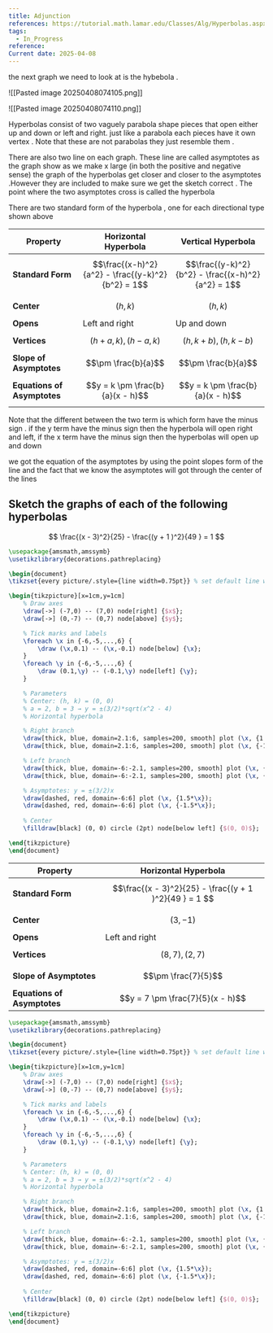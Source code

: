 ```yaml
---
title: Adjunction
references: https://tutorial.math.lamar.edu/Classes/Alg/Hyperbolas.aspx
tags:
  - In_Progress
reference: 
Current date: 2025-04-08
---
```


the next graph we need to look at is the  hybebola . 

![[Pasted image 20250408074105.png]]

![[Pasted image 20250408074110.png]]


Hyperbolas consist of two vaguely parabola shape pieces that open either up and down or left and right. just like a parabola each pieces have it own vertex . Note that these are not parabolas they just resemble them . 

There are also two line on each graph. These line are called asymptotes as the graph show as we make x large (in both the positive and negative sense) the graph of the hyperbolas get closer and closer to the asymptotes .However they are included to make sure we get the sketch correct . The point where the two asymptotes cross is called the hyperbola 

There are two standard form of the hyperbola , one for each directional type shown above 


| Property                     | Horizontal Hyperbola                                      | Vertical Hyperbola                                        |
|-----------------------------|------------------------------------------------------------|------------------------------------------------------------|
| **Standard Form**           | $$\frac{(x-h)^2}{a^2} - \frac{(y-k)^2}{b^2} = 1$$          | $$\frac{(y-k)^2}{b^2} - \frac{(x-h)^2}{a^2} = 1$$          |
| **Center**                  | $$(h, k)$$                                                 | $$(h, k)$$                                                 |
| **Opens**                   | Left and right                                             | Up and down                                                |
| **Vertices**                | $$(h+a, k), (h-a, k)$$                                     | $$(h, k+b), (h, k-b)$$                                     |
| **Slope of Asymptotes**     | $$\pm \frac{b}{a}$$                                        | $$\pm \frac{b}{a}$$                                        |
| **Equations of Asymptotes** | $$y = k \pm \frac{b}{a}(x - h)$$                           | $$y = k \pm \frac{b}{a}(x - h)$$                           |

Note that the different between the two term is which form have the minus sign . if the y term have the minus sign then the hyperbola will open right and left, if the x term have the minus sign then the hyperbolas will open up and down 

we got the equation of the asymptotes by using the point slopes form of the line and the fact that we know the asymptotes will got through the center of the lines 

##  Sketch the graphs of each of the following hyperbolas 


$$
\frac{(x - 3)^2}{25}  -  \frac{(y + 1 )^2}{49 }  = 1 
$$

```tikz
\usepackage{amsmath,amssymb}
\usetikzlibrary{decorations.pathreplacing}

\begin{document}
\tikzset{every picture/.style={line width=0.75pt}} % set default line width

\begin{tikzpicture}[x=1cm,y=1cm]
    % Draw axes
    \draw[->] (-7,0) -- (7,0) node[right] {$x$};
    \draw[->] (0,-7) -- (0,7) node[above] {$y$};

    % Tick marks and labels
    \foreach \x in {-6,-5,...,6} {
        \draw (\x,0.1) -- (\x,-0.1) node[below] {\x};
    }
    \foreach \y in {-6,-5,...,6} {
        \draw (0.1,\y) -- (-0.1,\y) node[left] {\y};
    }

    % Parameters
    % Center: (h, k) = (0, 0)
    % a = 2, b = 3 → y = ±(3/2)*sqrt(x^2 - 4)
    % Horizontal hyperbola

    % Right branch
    \draw[thick, blue, domain=2.1:6, samples=200, smooth] plot (\x, {1.5*sqrt(\x*\x - 4)});
    \draw[thick, blue, domain=2.1:6, samples=200, smooth] plot (\x, {-1.5*sqrt(\x*\x - 4)});

    % Left branch
    \draw[thick, blue, domain=-6:-2.1, samples=200, smooth] plot (\x, {1.5*sqrt(\x*\x - 4)});
    \draw[thick, blue, domain=-6:-2.1, samples=200, smooth] plot (\x, {-1.5*sqrt(\x*\x - 4)});

    % Asymptotes: y = ±(3/2)x
    \draw[dashed, red, domain=-6:6] plot (\x, {1.5*\x});
    \draw[dashed, red, domain=-6:6] plot (\x, {-1.5*\x});
    
    % Center
    \filldraw[black] (0, 0) circle (2pt) node[below left] {$(0, 0)$};

\end{tikzpicture}
\end{document}

```




| Property                    | Horizontal Hyperbola                                      |
| --------------------------- | --------------------------------------------------------- |
| **Standard Form**           | $$\frac{(x - 3)^2}{25}  -  \frac{(y + 1 )^2}{49 }  = 1 $$ |
| **Center**                  | $$(3,-1 )$$                                               |
| **Opens**                   | Left and right                                            |
| **Vertices**                | $$(8, 7), (2, 7)$$                                        |
| **Slope of Asymptotes**     | $$\pm \frac{7}{5}$$                                       |
| **Equations of Asymptotes** | $$y = 7 \pm \frac{7}{5}(x - h)$$                          |


```tikz
\usepackage{amsmath,amssymb}
\usetikzlibrary{decorations.pathreplacing}

\begin{document}
\tikzset{every picture/.style={line width=0.75pt}} % set default line width

\begin{tikzpicture}[x=1cm,y=1cm]
    % Draw axes
    \draw[->] (-7,0) -- (7,0) node[right] {$x$};
    \draw[->] (0,-7) -- (0,7) node[above] {$y$};

    % Tick marks and labels
    \foreach \x in {-6,-5,...,6} {
        \draw (\x,0.1) -- (\x,-0.1) node[below] {\x};
    }
    \foreach \y in {-6,-5,...,6} {
        \draw (0.1,\y) -- (-0.1,\y) node[left] {\y};
    }

    % Parameters
    % Center: (h, k) = (0, 0)
    % a = 2, b = 3 → y = ±(3/2)*sqrt(x^2 - 4)
    % Horizontal hyperbola

    % Right branch
    \draw[thick, blue, domain=2.1:6, samples=200, smooth] plot (\x, {1.5*sqrt(\x*\x - 4)});
    \draw[thick, blue, domain=2.1:6, samples=200, smooth] plot (\x, {-1.5*sqrt(\x*\x - 4)});

    % Left branch
    \draw[thick, blue, domain=-6:-2.1, samples=200, smooth] plot (\x, {1.5*sqrt(\x*\x - 4)});
    \draw[thick, blue, domain=-6:-2.1, samples=200, smooth] plot (\x, {-1.5*sqrt(\x*\x - 4)});

    % Asymptotes: y = ±(3/2)x
    \draw[dashed, red, domain=-6:6] plot (\x, {1.5*\x});
    \draw[dashed, red, domain=-6:6] plot (\x, {-1.5*\x});
    
    % Center
    \filldraw[black] (0, 0) circle (2pt) node[below left] {$(0, 0)$};

\end{tikzpicture}
\end{document}

```